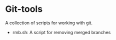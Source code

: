 Git-tools
=========

A collection of scripts for working with git.

* rmb.sh: A script for removing merged branches
